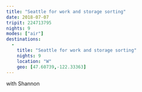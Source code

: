 ```yaml
---
title: "Seattle for work and storage sorting"
date: 2018-07-07
tripit: 224713795
nights: 9
modes: ["air"]
destinations:
  -
    title: "Seattle for work and storage sorting"
    nights: 9
    location: "W"
    geo: [47.60739,-122.33363]
---
```


with Shannon
